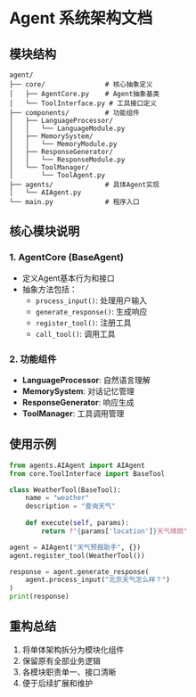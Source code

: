 # Agent 系统架构文档

## 模块结构
```
agent/
├── core/               # 核心抽象定义
│   ├── AgentCore.py    # Agent抽象基类
│   └── ToolInterface.py # 工具接口定义
├── components/         # 功能组件
│   ├── LanguageProcessor/
│   │   └── LanguageModule.py
│   ├── MemorySystem/
│   │   └── MemoryModule.py
│   ├── ResponseGenerator/
│   │   └── ResponseModule.py
│   └── ToolManager/
│       └── ToolAgent.py
├── agents/             # 具体Agent实现
│   └── AIAgent.py
└── main.py             # 程序入口
```

## 核心模块说明

### 1. AgentCore (BaseAgent)
- 定义Agent基本行为和接口
- 抽象方法包括：
  - `process_input()`: 处理用户输入
  - `generate_response()`: 生成响应
  - `register_tool()`: 注册工具
  - `call_tool()`: 调用工具

### 2. 功能组件
- **LanguageProcessor**: 自然语言理解
- **MemorySystem**: 对话记忆管理
- **ResponseGenerator**: 响应生成
- **ToolManager**: 工具调用管理

## 使用示例

```python
from agents.AIAgent import AIAgent
from core.ToolInterface import BaseTool

class WeatherTool(BaseTool):
    name = "weather"
    description = "查询天气"
    
    def execute(self, params):
        return f"{params['location']}天气晴朗"

agent = AIAgent("天气预报助手", {})
agent.register_tool(WeatherTool())

response = agent.generate_response(
    agent.process_input("北京天气怎么样？")
)
print(response)
```

## 重构总结
1. 将单体架构拆分为模块化组件
2. 保留原有全部业务逻辑
3. 各模块职责单一、接口清晰
4. 便于后续扩展和维护
